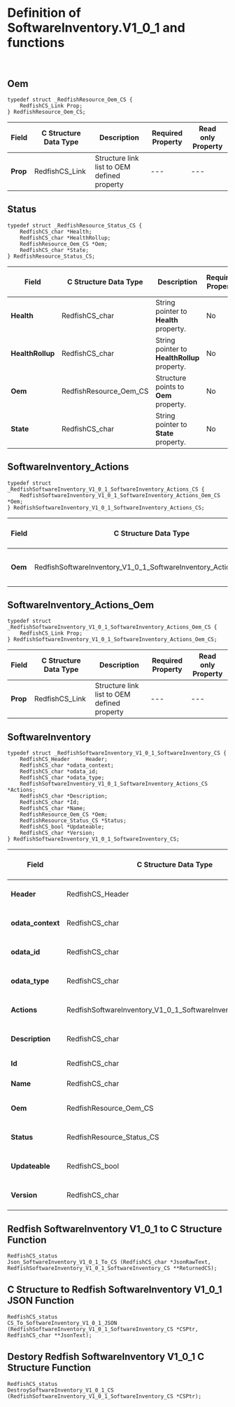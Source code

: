 # Definition of SoftwareInventory.V1_0_1 and functions<br><br>

## Oem
    typedef struct _RedfishResource_Oem_CS {
        RedfishCS_Link Prop;
    } RedfishResource_Oem_CS;

|Field |C Structure Data Type|Description |Required Property|Read only Property
| ---  | --- | --- | --- | ---
|**Prop**|RedfishCS_Link| Structure link list to OEM defined property| ---| ---


## Status
    typedef struct _RedfishResource_Status_CS {
        RedfishCS_char *Health;
        RedfishCS_char *HealthRollup;
        RedfishResource_Oem_CS *Oem;
        RedfishCS_char *State;
    } RedfishResource_Status_CS;

|Field |C Structure Data Type|Description |Required Property|Read only Property
| ---  | --- | --- | --- | ---
|**Health**|RedfishCS_char| String pointer to **Health** property.| No| Yes
|**HealthRollup**|RedfishCS_char| String pointer to **HealthRollup** property.| No| Yes
|**Oem**|RedfishResource_Oem_CS| Structure points to **Oem** property.| No| No
|**State**|RedfishCS_char| String pointer to **State** property.| No| Yes


## SoftwareInventory_Actions
    typedef struct _RedfishSoftwareInventory_V1_0_1_SoftwareInventory_Actions_CS {
        RedfishSoftwareInventory_V1_0_1_SoftwareInventory_Actions_Oem_CS *Oem;
    } RedfishSoftwareInventory_V1_0_1_SoftwareInventory_Actions_CS;

|Field |C Structure Data Type|Description |Required Property|Read only Property
| ---  | --- | --- | --- | ---
|**Oem**|RedfishSoftwareInventory_V1_0_1_SoftwareInventory_Actions_Oem_CS| Structure points to **Oem** property.| No| No


## SoftwareInventory_Actions_Oem
    typedef struct _RedfishSoftwareInventory_V1_0_1_SoftwareInventory_Actions_Oem_CS {
        RedfishCS_Link Prop;
    } RedfishSoftwareInventory_V1_0_1_SoftwareInventory_Actions_Oem_CS;

|Field |C Structure Data Type|Description |Required Property|Read only Property
| ---  | --- | --- | --- | ---
|**Prop**|RedfishCS_Link| Structure link list to OEM defined property| ---| ---


## SoftwareInventory
    typedef struct _RedfishSoftwareInventory_V1_0_1_SoftwareInventory_CS {
        RedfishCS_Header     Header;
        RedfishCS_char *odata_context;
        RedfishCS_char *odata_id;
        RedfishCS_char *odata_type;
        RedfishSoftwareInventory_V1_0_1_SoftwareInventory_Actions_CS *Actions;
        RedfishCS_char *Description;
        RedfishCS_char *Id;
        RedfishCS_char *Name;
        RedfishResource_Oem_CS *Oem;
        RedfishResource_Status_CS *Status;
        RedfishCS_bool *Updateable;
        RedfishCS_char *Version;
    } RedfishSoftwareInventory_V1_0_1_SoftwareInventory_CS;

|Field |C Structure Data Type|Description |Required Property|Read only Property
| ---  | --- | --- | --- | ---
|**Header**|RedfishCS_Header|Redfish C structure header|---|---
|**odata_context**|RedfishCS_char| String pointer to **@odata.context** property.| No| No
|**odata_id**|RedfishCS_char| String pointer to **@odata.id** property.| No| No
|**odata_type**|RedfishCS_char| String pointer to **@odata.type** property.| No| No
|**Actions**|RedfishSoftwareInventory_V1_0_1_SoftwareInventory_Actions_CS| Structure points to **Actions** property.| No| No
|**Description**|RedfishCS_char| String pointer to **Description** property.| No| Yes
|**Id**|RedfishCS_char| String pointer to **Id** property.| Yes| Yes
|**Name**|RedfishCS_char| String pointer to **Name** property.| Yes| Yes
|**Oem**|RedfishResource_Oem_CS| Structure points to **Oem** property.| No| No
|**Status**|RedfishResource_Status_CS| Structure points to **Status** property.| No| No
|**Updateable**|RedfishCS_bool| Boolean pointer to **Updateable** property.| No| Yes
|**Version**|RedfishCS_char| String pointer to **Version** property.| No| Yes
## Redfish SoftwareInventory V1_0_1 to C Structure Function
    RedfishCS_status
    Json_SoftwareInventory_V1_0_1_To_CS (RedfishCS_char *JsonRawText, RedfishSoftwareInventory_V1_0_1_SoftwareInventory_CS **ReturnedCS);

## C Structure to Redfish SoftwareInventory V1_0_1 JSON Function
    RedfishCS_status
    CS_To_SoftwareInventory_V1_0_1_JSON (RedfishSoftwareInventory_V1_0_1_SoftwareInventory_CS *CSPtr, RedfishCS_char **JsonText);

## Destory Redfish SoftwareInventory V1_0_1 C Structure Function
    RedfishCS_status
    DestroySoftwareInventory_V1_0_1_CS (RedfishSoftwareInventory_V1_0_1_SoftwareInventory_CS *CSPtr);

